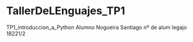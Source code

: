 # TallerDeLEnguajes_TP1
TP1_introduccion_a_Python
Alumno Nogueira Santiago
nº de alum legajo 18221/2
